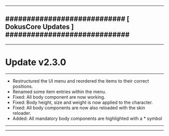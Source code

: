 --------------------------------------------------------------------------------
############################ [ DokusCore Updates ] #############################
--------------------------------------------------------------------------------
--------------------------------------------------------------------------------
# Update v2.3.0
--------------------------------------------------------------------------------
- Restructured the UI menu and reordered the items to their correct positions.
- Renamed some item entries within the menu.
- Fixed: All body component are now working.
- Fixed: Body height, size and weight is now applied to the character.
- Fixed: All body components are now also reloaded with the skin reloader.
- Added: All mandatory body components are highlighted with a * symbol
--------------------------------------------------------------------------------
--------------------------------------------------------------------------------
